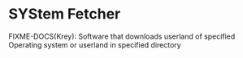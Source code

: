 # SYStem Fetcher

FIXME-DOCS(Krey): Software that downloads userland of specified Operating system or userland in specified directory